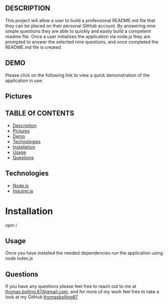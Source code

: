 ## DESCRIPTION

This project will allow a user to build a professional README.md file that they can be placed on their personal GitHub account. By answering nine simple questions they are able to quickly and easily build a competent readme file. Once a user initializes the application via node.js they are prompted to answer the selected nine questions, and once completed the README.md file is created.

## DEMO

Please click on the following link to view a quick demonstration of the application in use:

## Pictures


## TABLE Of CONTENTS

* [Description](#description)
* [Pictures](#pictures)
* [Demo](#demo)
* [Technologies](#technologies)
* [Installation](#installation)
* [Usage](#usage)
* [Questions](#questions)

## Technologies

* [Node.js](#https://nodejs.dev/learn)
* [Inquirer.js](#https://www.npmjs.com/package/inquirer)

# Installation

npm i

##  Usage

Once you have installed the needed dependencies run the application using node index.js

## Questions

If you have any questions please feel free to reach out to me at [thomas.bolling.87@gmail.com](mailto:thomas.bolling.87@gmail.com), and for more of my work feel free to take a look at my GitHub [thomasbolling87](https://github.com/thomasbolling87)
